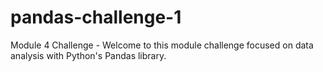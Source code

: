 # pandas-challenge-1
Module 4 Challenge - Welcome to this module challenge focused on data analysis with Python's Pandas library. 
